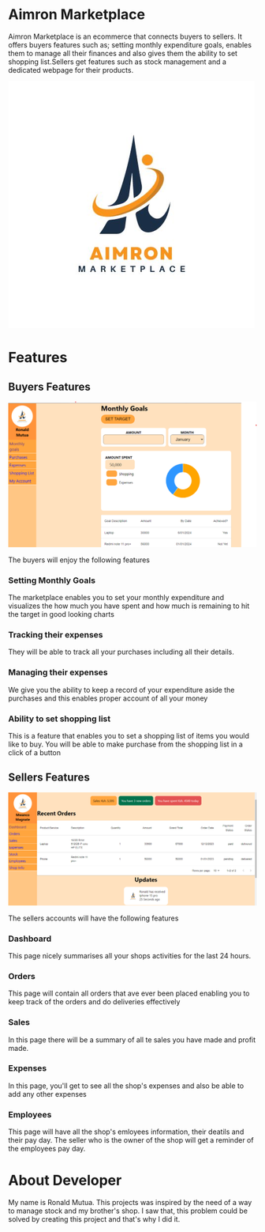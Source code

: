 # Aimron Marketplace

Aimron Marketplace is an ecommerce that connects buyers to sellers. It offers buyers features such as; setting monthly expenditure goals, enables them to manage all their finances and also gives them the ability to set shopping list.Sellers get features such as stock management and a dedicated webpage for their products.

![Aimron Marketplace logo](./src/assets/images/logo.jpg)

# Features

## Buyers Features

![Buyers Features](./src/assets/images/set-goal.png)

The buyers will enjoy the following features

### Setting Monthly Goals

The marketplace enables you to set your monthly expenditure and visualizes the how much you have spent and how much is remaining to hit the target in good looking charts

### Tracking their expenses

They will be able to track all your purchases including all their details.

### Managing their expenses

We give you the ability to keep a record of your expenditure aside the purchases and this enables proper account of all your money

### Ability to set shopping list

This is a feature that enables you to set a shopping list of items you would like to buy. You will be able to make purchase from the shopping list in a click of a button

## Sellers Features

![Sellers Features](./src/assets/images/seller-dashboard.png)

The sellers accounts will have the following features

### Dashboard

This page nicely summarises all your shops activities for the last 24 hours.

### Orders

This page will contain all orders that ave ever been placed enabling you to keep track of the orders and do deliveries effectively

### Sales

In this page there will be a summary of all te sales you have made and profit made.

### Expenses

In this page, you'll get to see all the shop's expenses and also be able to add any other expenses

### Employees

This page will have all the shop's emloyees information, their deatils and their pay day. The seller who is the owner of the shop will get a reminder of the employees pay day.

# About Developer

My name is Ronald Mutua. This projects was inspired by the need of a way to manage stock and my brother's shop. I saw that, this problem could be solved by creating this project and that's why I did it.
